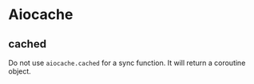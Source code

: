 # Aiocache

## cached
Do not use `aiocache.cached` for a sync function. It will return a coroutine object.
